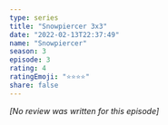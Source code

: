 ```yaml
---
type: series
title: "Snowpiercer 3x3"
date: "2022-02-13T22:37:49"
name: "Snowpiercer"
season: 3
episode: 3
rating: 4
ratingEmoji: "⭐️⭐️⭐️⭐️"
share: false
---
```


*[No review was written for this episode]*
